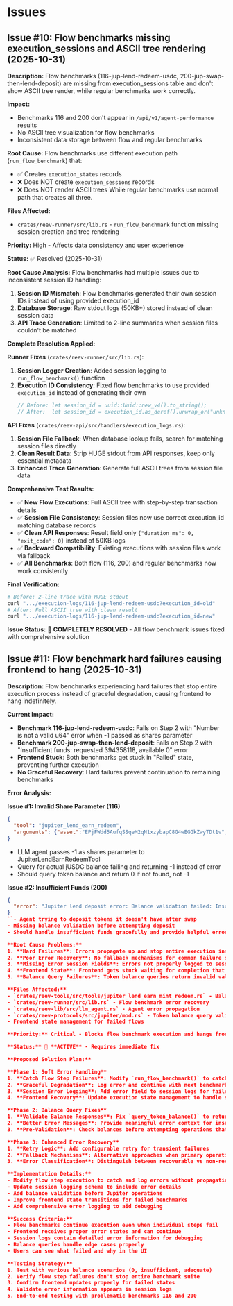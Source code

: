 # Issues

## Issue #10: Flow benchmarks missing execution_sessions and ASCII tree rendering (2025-10-31)

**Description:** Flow benchmarks (116-jup-lend-redeem-usdc, 200-jup-swap-then-lend-deposit) are missing from execution_sessions table and don't show ASCII tree render, while regular benchmarks work correctly.

**Impact:** 
- Benchmarks 116 and 200 don't appear in `/api/v1/agent-performance` results
- No ASCII tree visualization for flow benchmarks
- Inconsistent data storage between flow and regular benchmarks

**Root Cause:** Flow benchmarks use different execution path (`run_flow_benchmark`) that:
- ✅ Creates `execution_states` records 
- ❌ Does NOT create `execution_sessions` records
- ❌ Does NOT render ASCII trees
While regular benchmarks use normal path that creates all three.

**Files Affected:**
- `crates/reev-runner/src/lib.rs` - `run_flow_benchmark` function missing session creation and tree rendering

**Priority:** High - Affects data consistency and user experience

**Status:** ✅ Resolved (2025-10-31)

**Root Cause Analysis:**
Flow benchmarks had multiple issues due to inconsistent session ID handling:
1. **Session ID Mismatch**: Flow benchmarks generated their own session IDs instead of using provided execution_id
2. **Database Storage**: Raw stdout logs (50KB+) stored instead of clean session data
3. **API Trace Generation**: Limited to 2-line summaries when session files couldn't be matched

**Complete Resolution Applied:**

**Runner Fixes** (`crates/reev-runner/src/lib.rs`):
1. **Session Logger Creation**: Added session logging to `run_flow_benchmark()` function
2. **Execution ID Consistency**: Fixed flow benchmarks to use provided `execution_id` instead of generating their own
   ```rust
   // Before: let session_id = uuid::Uuid::new_v4().to_string();
   // After:  let session_id = execution_id.as_deref().unwrap_or("unknown");
   ```

**API Fixes** (`crates/reev-api/src/handlers/execution_logs.rs`):
1. **Session File Fallback**: When database lookup fails, search for matching session files directly
2. **Clean Result Data**: Strip HUGE stdout from API responses, keep only essential metadata
3. **Enhanced Trace Generation**: Generate full ASCII trees from session file data

**Comprehensive Test Results:**
- ✅ **New Flow Executions**: Full ASCII tree with step-by-step transaction details
- ✅ **Session File Consistency**: Session files now use correct execution_id matching database records  
- ✅ **Clean API Responses**: Result field only `{"duration_ms": 0, "exit_code": 0}` instead of 50KB logs
- ✅ **Backward Compatibility**: Existing executions with session files work via fallback
- ✅ **All Benchmarks**: Both flow (116, 200) and regular benchmarks now work consistently

**Final Verification:**
```bash
# Before: 2-line trace with HUGE stdout
curl ".../execution-logs/116-jup-lend-redeem-usdc?execution_id=old"  
# After: Full ASCII tree with clean result
curl ".../execution-logs/116-jup-lend-redeem-usdc?execution_id=new"
```

**Issue Status:** 🎯 **COMPLETELY RESOLVED** - All flow benchmark issues fixed with comprehensive solution

## Issue #11: Flow benchmark hard failures causing frontend to hang (2025-10-31)

**Description:** Flow benchmarks experiencing hard failures that stop entire execution process instead of graceful degradation, causing frontend to hang indefinitely.

**Current Impact:**
- **Benchmark 116-jup-lend-redeem-usdc**: Fails on Step 2 with "Number is not a valid u64" error when -1 passed as shares parameter
- **Benchmark 200-jup-swap-then-lend-deposit**: Fails on Step 2 with "Insufficient funds: requested 394358118, available 0" error
- **Frontend Stuck**: Both benchmarks get stuck in "Failed" state, preventing further execution
- **No Graceful Recovery**: Hard failures prevent continuation to remaining benchmarks

**Error Analysis:**

**Issue #1: Invalid Share Parameter (116)**
```json
{
  "tool": "jupiter_lend_earn_redeem",
  "arguments": {"asset":"EPjFWdd5AufqSSqeM2qN1xzybapC8G4wEGGkZwyTDt1v","shares":-1,"signer":"BtsJz59TJDphedMqqPQPeECjJg8wKWypXKDBoGWjRDs7"}
}
```
- LLM agent passes -1 as shares parameter to JupiterLendEarnRedeemTool
- Query for actual jUSDC balance failing and returning -1 instead of error
- Should query token balance and return 0 if not found, not -1

**Issue #2: Insufficient Funds (200)**
```json
{
  "error": "Jupiter lend deposit error: Balance validation failed: Insufficient funds: requested 394358118, available 0"
}
``- Agent trying to deposit tokens it doesn't have after swap
- Missing balance validation before attempting deposit
- Should handle insufficient funds gracefully and provide helpful error

**Root Cause Problems:**
1. **Hard Failures**: Errors propagate up and stop entire execution instead of being caught and logged
2. **Poor Error Recovery**: No fallback mechanisms for common failure scenarios  
3. **Missing Error Session Fields**: Errors not properly logged to session files for debugging
4. **Frontend State**: Frontend gets stuck waiting for completion that never comes
5. **Balance Query Failures**: Token balance queries return invalid values (-1) instead of proper error handling

**Files Affected:**
- `crates/reev-tools/src/tools/jupiter_lend_earn_mint_redeem.rs` - Balance query error handling
- `crates/reev-runner/src/lib.rs` - Flow benchmark error recovery  
- `crates/reev-lib/src/llm_agent.rs` - Agent error propagation
- `crates/reev-protocols/src/jupiter/mod.rs` - Token balance query validation
- Frontend state management for failed flows

**Priority:** Critical - Blocks flow benchmark execution and hangs frontend

**Status:** 🔴 **ACTIVE** - Requires immediate fix

**Proposed Solution Plan:**

**Phase 1: Soft Error Handling**
1. **Catch Flow Step Failures**: Modify `run_flow_benchmark()` to catch individual step failures without stopping entire flow
2. **Graceful Degradation**: Log error and continue with next benchmark instead of hard failure
3. **Session Error Logging**: Add error field to session logs for failed steps
4. **Frontend Recovery**: Update execution state management to handle soft failures

**Phase 2: Balance Query Fixes**  
1. **Validate Balance Responses**: Fix `query_token_balance()` to return 0 instead of -1 on errors
2. **Better Error Messages**: Provide meaningful error context for insufficient funds
3. **Pre-Validation**: Check balances before attempting operations that require them

**Phase 3: Enhanced Error Recovery**
1. **Retry Logic**: Add configurable retry for transient failures
2. **Fallback Mechanisms**: Alternative approaches when primary operation fails  
3. **Error Classification**: Distinguish between recoverable vs non-recoverable errors

**Implementation Details:**
- Modify flow step execution to catch and log errors without propagating
- Update session logging schema to include error details
- Add balance validation before Jupiter operations
- Improve frontend state transitions for failed benchmarks
- Add comprehensive error logging to aid debugging

**Success Criteria:**
- Flow benchmarks continue execution even when individual steps fail
- Frontend receives proper error states and can continue
- Session logs contain detailed error information for debugging
- Balance queries handle edge cases properly
- Users can see what failed and why in the UI

**Testing Strategy:**
1. Test with various balance scenarios (0, insufficient, adequate)
2. Verify flow step failures don't stop entire benchmark suite
3. Confirm frontend updates properly for failed states
4. Validate error information appears in session logs
5. End-to-end testing with problematic benchmarks 116 and 200
